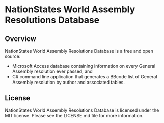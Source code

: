 # NationStates World Assembly Resolutions Database #

## Overview ##

NationStates World Assembly Resolutions Database is a free and open source:

* Microsoft Access database containing information on every General Assembly resolution ever passed, and
* C# command line application that generates a BBcode list of General Assembly resolution by author and associated tables.



## License ##

NationStates World Assembly Resolutions Database is licensed under the MIT license. Please see the LICENSE.md file for more information.